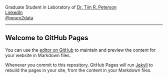 

Graduate Student in Laboratory of [Dr. Tim R. Peterson](http://petersonlab.wustl.edu/)<br>
[LinkedIn](https://www.linkedin.com/in/ji-woong-park-662b6919) <br>
[@neuro2data](https://twitter.com/neuro2data)

---

## Welcome to GitHub Pages

You can use the [editor on GitHub](https://github.com/jiwpark00/jiwpark00.github.io/edit/master/index.md) to maintain and preview the content for your website in Markdown files.

Whenever you commit to this repository, GitHub Pages will run [Jekyll](https://jekyllrb.com/) to rebuild the pages in your site, from the content in your Markdown files.

